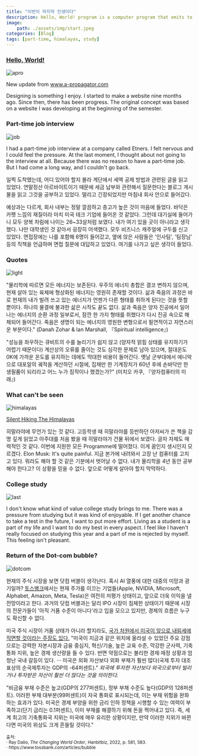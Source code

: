 ```yaml
---
title: "이번이 마지막 인생이다"
description: Hello, World! program is a computer program that emits to the screen a message.
image: 
    path: ./assets/img/start.jpeg
categories: [Blog]
tags: [part-time, himalayas, study]
---
```


### <a href="https://ko.wikipedia.org/wiki/%22Hello,_World!%22_프로그램"> Hello, World! </a>

![apro](./assets/img/apro.jpeg)

New update from <a href="https://www.a-propagator.com"> www.a-propagator.com </a>


Designing is something I enjoy. I started to make a website nine months ago. Since then, there has been progress. 
The original concept was based on a website I was developing at the beginning of the semester. 



### Part-time job interview

![job](./assets/img/job.jpeg.jpeg)

I had a part-time job interview at a company called Etners. I felt nervous and I could feel the pressure. At the last moment, I thought about not going to the interview at all. Because there was no reason to have a part-time job. But I had come a long way, and I couldn't go back.

일찍 도착했는데, 어디 있어야 할지 몰라 계단에서 세액 공제 방법과 관련된 글을 읽고 있었다. 연말정산 아르바이트이기 때문에 세금 납부와 관련해서 질문한다는 블로그 게시물을 읽고 그것을 공부하고 있었다. 떨리고 긴장되었지만 마침내 회사 안으로 들어갔다.

예상과는 다르게, 회사 내부는 정말 깔끔하고 층고가 높은 것이 마음에 들었다. 바닥은 카펫 느낌의 재질이라 마치 미국 테크 기업에 들어온 것 같았다. 그런데 대기실에 들어가니 모두 양복 차림에 나이는 26~33살처럼 보였다. 내가 여기 있을 곳이 아니라고 생각했다. 나만 대학생인 것 같아서 굉장히 어색했다. 모두 비즈니스 캐주얼에 구두를 신고 있었다. 면접장에는 나를 포함해 6명이 들어갔고, 옆에 앉은 사람들은 '인사팀', '팀장님' 등의 직책을 언급하며 면접 질문에 대답하고 있었다. 여기를 나가고 싶은 생각이 들었다. 



### Quotes

![light](./assets/img/light.jpeg)

"물리학에 따르면 모든 에너지는 보존된다. 우주의 에너지 총합은 결코 변하지 않으며, 현재 살아 있는 육체에 형상화된 에너지는 영원히 존재할 것이다.
삶과 죽음의 과정은 바로 현재의 내가 빌려 쓰고 있는 에너지가 언젠가 다른 형태를 취하게 된다는 것을 뜻할 뿐이다. 하나의 물결에 불과한 삶은 시작도 끝도 없다.
삶과 죽음은 양자 진공에서 일어나는 에너지의 순환 과정 일부로서, 잠깐 한 가지 형태를 취했다가 다시 진공 속으로 해체되어 들어간다. 죽음은 생명이 되는 에너지의 영원한 변형으로서 필연적이고 자연스러운 부분이다."
(Danah Zohar & Ian Marshall, 『Spiritual intelligence』)



"성능을 좌우하는 큐비트의 수를 늘리기가 쉽지 않고 (양자적 얽힘 상태를 유지하기가 어렵기 때문이다) 계산상의 오류를 줄이는 것도 심각한 문제로 남아 있으며, 절대온도 0K에 가까운 온도를 유지하는 데에도 막대한 비용이 들어간다.
옛날 군부대에서 에니악으로 대포알의 궤적을 계산하던 시절에, 집채만 한 기계장치가 60년 후에 손바닥만 한 생필품이 되리라고 어느 누가 짐작이나 했겠는가?"
(미치오 카쿠, 『양자컴퓨터의 미래』)



### What can't be seen

![himalayas](./assets/img/himalayas.jpeg)

<a href="https://www.youtube.com/watch?v=H9-OOl_9r6I&t=1617s"> Silent Hiking The Himalayas </a>


히말라야에 무언가 있는 것 같다. 고등학생 때 히말라야를 등반하던 아저씨가 쓴 책을 감명 깊게 읽었고 아주대를 처음 봤을 때 히말라야가 건물 뒤에서 보였다. 글자 자체도 매력적인 것 같다. 이번에 지원한 모든 Programme에 떨어졌다. 이게 꿈인지 생시인지 모르겠다. Elon Musk: It's quite painful. 지금 본가에 내려와서 고장 난 컴퓨터를 고치고 있다. 뭐라도 해야 할 것 같은 기분에서 벗어날 수 없다. 내가 물리학을 4년 동안 공부해야 한다고? 이 상황을 믿을 수 없다. 앞으로 어떻게 살아야 할지 막막하다.





### College study

![last](./assets/img/last.jpeg.jpeg)


I don't know what kind of value college study brings to me. There was a pressure from studying but it was kind of enjoyable. If I get another chance to take a test in the future,
I want to put more effort. Living as a student is a part of my life and I want to do my best in every aspect. I feel like I haven't really focused on studying this year and a part of me is rejected by myself. This feeling isn't pleasant. 




### Return of the Dot-com bubble?

![dotcom](./assets/img/dotcom.png)

현재의 주식 시장을 보면 닷컴 버블이 생각난다. 혹시 AI 열풍에 대한 대중의 미망과 광기일까? <a href="https://www.tossbank.com/articles/bubble">토스뱅크</a>에서는
현재 주가를 이끄는 기업들(Apple, NVIDIA, Microsoft, Alphabet, Amazon, Meta, Tesla)은 여전히 저평가 상태이고, 앞으로 더욱 이익을 낼 전망이라고 한다. 과거의 닷컴 버블과는 
달리 IPO 시장이 침체한 상태이기 때문에 시장의 전문가들이 '아직 거품 수준이 아니다'라고 입을 모으고 있지만, 경제의 흐름은 누구도 확신할 수 없다. 


미국 주식 시장이 거품 상태가 아니라 할지라도, <a href="https://en.wikipedia.org/wiki/The_Changing_World_Order">국가 차원에서 미국이 앞으로 내림세에 직면할 것이라는 
주장도 있다.</a> "미국이 지금과 같은 위치에 올라설 수 있었던 주요 강점으로는 강력한 자본시장과 금융 중심지, 혁신/기술, 높은 교육 수준, 막강한 군사력, 기축통화 지위, 높은 경제 생산량을
들 수 있다. 반면 약점으로는 불리한 경제·재정 상황과 엄청난 국내 갈등이 있다. ··· 미국은 외화 자산보다 외화 부채가 훨씬 많다(국제 투자 대조표상의 순국제투자는 GDP의 -64퍼센트)." 
<i> 외국에 투자한 자산보다 외국으로부터 빌리거나 투자받은 자산이 훨씬 더 많다는 것을 의미한다. </i>


"비금융 부채 수준은 높고(GDP의 277퍼센트), 정부 부채 수준도 높다(GDP의 128퍼센트). 이러한 부채 대부분(99퍼센트)이 자국 통화로 표시되는데, 이는 부채 위험을 완화하는 효과가 있다. 
미국은 경제 부양을 위한 금리 인하 정책을 시행할 수 있는 여력이 부족하고(단기 금리는 0.1퍼센트), 이미 부채를 해결하기 위해 돈을 찍어내고 있다. 즉, 세계 최고의 기축통화국 지위는 미국에 
매우 유리한 상황이지만, 만약 이러한 지위가 바뀐다면 미국의 위상도 크게 흔들릴 것이다."


<small>
  출처: <br>
      · Ray Dalio, <i>The Changing World Order</i>, Hanbitbiz, 2022, p. 581, 583. <br>
      · https://www.tossbank.com/articles/bubble
</small>